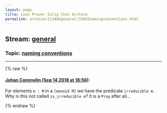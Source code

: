 ```yaml
---
layout: page
title: Lean Prover Zulip Chat Archive 
permalink: archive/113488general/31665namingconventions.html
---
```


## Stream: [general](index.html)
### Topic: [naming conventions](31665namingconventions.html)

---


{% raw %}
#### [ Johan Commelin (Sep 14 2018 at 18:56)](https://leanprover.zulipchat.com/#narrow/stream/113488-general/topic/naming%20conventions/near/133965549):
For elements `m : M` in a `[monoid M]` we have the predicate `irreducible m`. Why is this not called `is_irreducible m`? It is a `Prop` after all...


{% endraw %}
